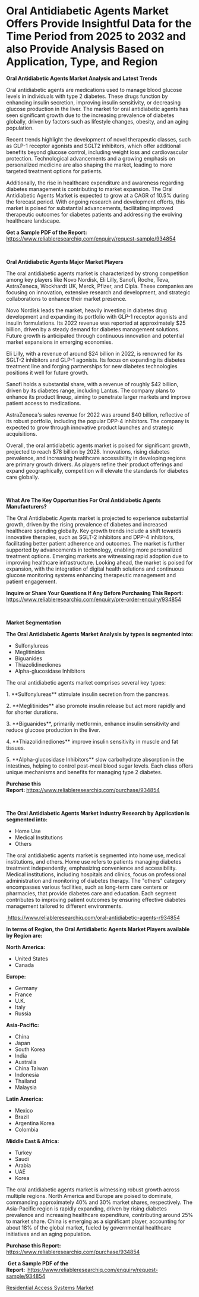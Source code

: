 <p><h1>Oral Antidiabetic Agents Market Offers Provide Insightful Data for the Time Period from 2025 to 2032 and also Provide Analysis Based on Application, Type, and Region</h1></p><p><strong>Oral Antidiabetic Agents Market Analysis and Latest Trends</strong></p>
<p><p>Oral antidiabetic agents are medications used to manage blood glucose levels in individuals with type 2 diabetes. These drugs function by enhancing insulin secretion, improving insulin sensitivity, or decreasing glucose production in the liver. The market for oral antidiabetic agents has seen significant growth due to the increasing prevalence of diabetes globally, driven by factors such as lifestyle changes, obesity, and an aging population.</p><p>Recent trends highlight the development of novel therapeutic classes, such as GLP-1 receptor agonists and SGLT2 inhibitors, which offer additional benefits beyond glucose control, including weight loss and cardiovascular protection. Technological advancements and a growing emphasis on personalized medicine are also shaping the market, leading to more targeted treatment options for patients.</p><p>Additionally, the rise in healthcare expenditure and awareness regarding diabetes management is contributing to market expansion. The Oral Antidiabetic Agents Market is expected to grow at a CAGR of 10.5% during the forecast period. With ongoing research and development efforts, this market is poised for substantial advancements, facilitating improved therapeutic outcomes for diabetes patients and addressing the evolving healthcare landscape.</p></p>
<p><strong>Get a Sample PDF of the Report:&nbsp;</strong> <a href="https://www.reliableresearchiq.com/enquiry/request-sample/934854?utm_campaign=2926&utm_medium=2&utm_source=Github&utm_content=ia&utm_term=07032025&utm_id=oral-antidiabetic-agents">https://www.reliableresearchiq.com/enquiry/request-sample/934854</a></p>
<p>&nbsp;</p>
<p><strong>Oral Antidiabetic Agents Major Market Players</strong></p>
<p><p>The oral antidiabetic agents market is characterized by strong competition among key players like Novo Nordisk, Eli Lilly, Sanofi, Roche, Teva, AstraZeneca, Wockhardt UK, Merck, Pfizer, and Cipla. These companies are focusing on innovation, extensive research and development, and strategic collaborations to enhance their market presence.</p><p>Novo Nordisk leads the market, heavily investing in diabetes drug development and expanding its portfolio with GLP-1 receptor agonists and insulin formulations. Its 2022 revenue was reported at approximately $25 billion, driven by a steady demand for diabetes management solutions. Future growth is anticipated through continuous innovation and potential market expansions in emerging economies.</p><p>Eli Lilly, with a revenue of around $24 billion in 2022, is renowned for its SGLT-2 inhibitors and GLP-1 agonists. Its focus on expanding its diabetes treatment line and forging partnerships for new diabetes technologies positions it well for future growth.</p><p>Sanofi holds a substantial share, with a revenue of roughly $42 billion, driven by its diabetes range, including Lantus. The company plans to enhance its product lineup, aiming to penetrate larger markets and improve patient access to medications.</p><p>AstraZeneca's sales revenue for 2022 was around $40 billion, reflective of its robust portfolio, including the popular DPP-4 inhibitors. The company is expected to grow through innovative product launches and strategic acquisitions.</p><p>Overall, the oral antidiabetic agents market is poised for significant growth, projected to reach $78 billion by 2028. Innovations, rising diabetes prevalence, and increasing healthcare accessibility in developing regions are primary growth drivers. As players refine their product offerings and expand geographically, competition will elevate the standards for diabetes care globally.</p></p>
<p>&nbsp;</p>
<p><strong>What Are The Key Opportunities For Oral Antidiabetic Agents Manufacturers?</strong></p>
<p><p>The Oral Antidiabetic Agents market is projected to experience substantial growth, driven by the rising prevalence of diabetes and increased healthcare spending globally. Key growth trends include a shift towards innovative therapies, such as SGLT-2 inhibitors and DPP-4 inhibitors, facilitating better patient adherence and outcomes. The market is further supported by advancements in technology, enabling more personalized treatment options. Emerging markets are witnessing rapid adoption due to improving healthcare infrastructure. Looking ahead, the market is poised for expansion, with the integration of digital health solutions and continuous glucose monitoring systems enhancing therapeutic management and patient engagement.</p></p>
<p><strong>Inquire or Share Your Questions If Any Before Purchasing This Report:</strong> <a href="https://www.reliableresearchiq.com/enquiry/pre-order-enquiry/934854?utm_campaign=2926&utm_medium=2&utm_source=Github&utm_content=ia&utm_term=07032025&utm_id=oral-antidiabetic-agents">https://www.reliableresearchiq.com/enquiry/pre-order-enquiry/934854</a></p>
<p>&nbsp;</p>
<p><strong>Market Segmentation</strong></p>
<p><strong>The Oral Antidiabetic Agents Market Analysis by types is segmented into:</strong></p>
<p><ul><li>Sulfonylureas</li><li>Meglitinides</li><li>Biguanides</li><li>Thiazolidinediones</li><li>Alpha-glucosidase Inhibitors</li></ul></p>
<p><p>The oral antidiabetic agents market comprises several key types: </p><p>1. **Sulfonylureas** stimulate insulin secretion from the pancreas.</p><p>2. **Meglitinides** also promote insulin release but act more rapidly and for shorter durations.</p><p>3. **Biguanides**, primarily metformin, enhance insulin sensitivity and reduce glucose production in the liver.</p><p>4. **Thiazolidinediones** improve insulin sensitivity in muscle and fat tissues.</p><p>5. **Alpha-glucosidase Inhibitors** slow carbohydrate absorption in the intestines, helping to control post-meal blood sugar levels. Each class offers unique mechanisms and benefits for managing type 2 diabetes.</p></p>
<p><strong>Purchase this Report:&nbsp;</strong><a href="https://www.reliableresearchiq.com/purchase/934854?utm_campaign=2926&utm_medium=2&utm_source=Github&utm_content=ia&utm_term=07032025&utm_id=oral-antidiabetic-agents">https://www.reliableresearchiq.com/purchase/934854</a></p>
<p>&nbsp;</p>
<p><strong>The Oral Antidiabetic Agents Market Industry Research by Application is segmented into:</strong></p>
<p><ul><li>Home Use</li><li>Medical Institutions</li><li>Others</li></ul></p>
<p><p>The oral antidiabetic agents market is segmented into home use, medical institutions, and others. Home use refers to patients managing diabetes treatment independently, emphasizing convenience and accessibility. Medical institutions, including hospitals and clinics, focus on professional administration and monitoring of diabetes therapy. The "others" category encompasses various facilities, such as long-term care centers or pharmacies, that provide diabetes care and education. Each segment contributes to improving patient outcomes by ensuring effective diabetes management tailored to different environments.</p></p>
<p><a href="https://www.reliableresearchiq.com/oral-antidiabetic-agents-r934854?utm_campaign=2926&utm_medium=2&utm_source=Github&utm_content=ia&utm_term=07032025&utm_id=oral-antidiabetic-agents">&nbsp;https://www.reliableresearchiq.com/oral-antidiabetic-agents-r934854</a></p>
<p><strong>In terms of Region, the Oral Antidiabetic Agents Market Players available by Region are:</strong></p>
<p>
    <p> <strong> North America: </strong>
        <ul>
            <li>United States</li>
            <li>Canada</li>
        </ul>
        </p> 
    <p> <strong> Europe: </strong>
        <ul>
            <li>Germany</li>
            <li>France</li>
            <li>U.K.</li>
            <li>Italy</li>
            <li>Russia</li>
        </ul>
        </p> 
    <p> <strong> Asia-Pacific: </strong>
        <ul>
            <li>China</li>
            <li>Japan</li>
            <li>South Korea</li>
            <li>India</li>
            <li>Australia</li>
            <li>China Taiwan</li>
            <li>Indonesia</li>
            <li>Thailand</li>
            <li>Malaysia</li>
        </ul>
        </p> 
    <p> <strong> Latin America: </strong>
        <ul>
            <li>Mexico</li>
            <li>Brazil</li>
            <li>Argentina Korea</li>
            <li>Colombia</li>
        </ul>
        </p> 
    <p> <strong> Middle East & Africa: </strong>
        <ul>
            <li>Turkey</li>
            <li>Saudi</li>
            <li>Arabia</li>
            <li>UAE</li>
            <li>Korea</li>
        </ul>
    </p>
    </p>
<p><p>The oral antidiabetic agents market is witnessing robust growth across multiple regions. North America and Europe are poised to dominate, commanding approximately 40% and 30% market shares, respectively. The Asia-Pacific region is rapidly expanding, driven by rising diabetes prevalence and increasing healthcare expenditure, contributing around 25% to market share. China is emerging as a significant player, accounting for about 18% of the global market, fueled by governmental healthcare initiatives and an aging population.</p></p>
<p><strong>Purchase this Report: </strong><a href="https://www.reliableresearchiq.com/purchase/934854?utm_campaign=2926&utm_medium=2&utm_source=Github&utm_content=ia&utm_term=07032025&utm_id=oral-antidiabetic-agents">https://www.reliableresearchiq.com/purchase/934854</a></p>
<p>&nbsp;<strong>Get a Sample PDF of the Report:&nbsp;&nbsp;</strong><a href="https://www.reliableresearchiq.com/enquiry/request-sample/934854?utm_campaign=2926&utm_medium=2&utm_source=Github&utm_content=ia&utm_term=07032025&utm_id=oral-antidiabetic-agents">https://www.reliableresearchiq.com/enquiry/request-sample/934854</a></p>
<p><strong></strong></p>
<p><p><a href="https://github.com/sefathlehki/Market-Research-Report-List-1/blob/main/residential-access-systems-market.md?utm_campaign=2926&utm_medium=2&utm_source=Github&utm_content=ia&utm_term=07032025&utm_id=oral-antidiabetic-agents">Residential Access Systems Market</a></p></p>